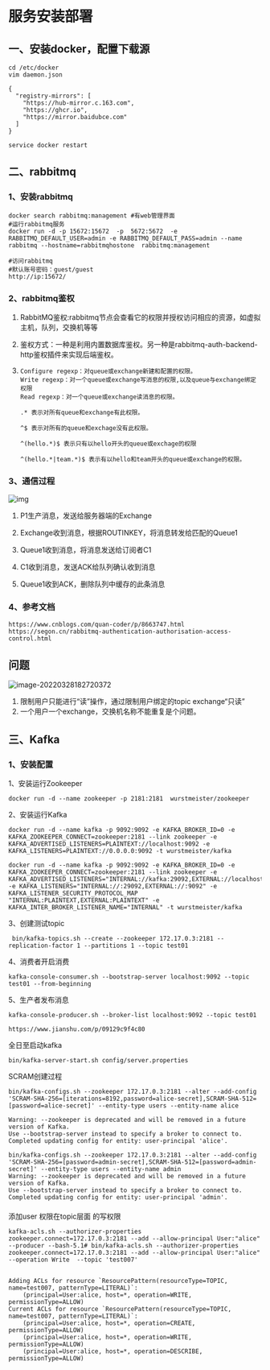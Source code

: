# 服务安装部署

## 一、安装docker，配置下载源

```shell
cd /etc/docker
vim daemon.json

{
  "registry-mirrors": [
    "https://hub-mirror.c.163.com",
    "https://ghcr.io",
    "https://mirror.baidubce.com"
  ]
}

service docker restart
```



## 二、rabbitmq

### 1、安装rabbitmq

```shell
docker search rabbitmq:management #有web管理界面
#运行rabbitmq服务
docker run -d -p 15672:15672  -p  5672:5672  -e RABBITMQ_DEFAULT_USER=admin -e RABBITMQ_DEFAULT_PASS=admin --name rabbitmq --hostname=rabbitmqhostone  rabbitmq:management

#访问rabbitmq
#默认账号密码：guest/guest
http://ip:15672/
```

### 2、rabbitmq鉴权

1. RabbitMQ鉴权:rabbitmq节点会查看它的权限并授权访问相应的资源，如虚拟主机，队列，交换机等等

2. 鉴权方式：一种是利用内置数据库鉴权。另一种是rabbitmq-auth-backend-http鉴权插件来实现后端鉴权。

3. ```
   Configure regexp：对queue或exchange新建和配置的权限。
   Write regexp：对一个queue或exchange写消息的权限,以及queue与exchange绑定权限
   Read regexp：对一个queue或exchange读消息的权限。
   
   .* 表示对所有queue和exchange有此权限。
   
   ^$ 表示对所有的queue和exchage没有此权限。
   
   ^(hello.*)$ 表示只有以hello开头的queue或exchage的权限
   
   ^(hello.*|team.*)$ 表示有以hello和team开头的queue或exchange的权限。
   ```


### 3、通信过程

![img](https://images2018.cnblogs.com/blog/787798/201803/787798-20180328174112195-1114311375.png)

1. P1生产消息，发送给服务器端的Exchange

2. Exchange收到消息，根据ROUTINKEY，将消息转发给匹配的Queue1

3. Queue1收到消息，将消息发送给订阅者C1

4. C1收到消息，发送ACK给队列确认收到消息

5. Queue1收到ACK，删除队列中缓存的此条消息

### 4、参考文档

```
https://www.cnblogs.com/quan-coder/p/8663747.html
https://segon.cn/rabbitmq-authentication-authorisation-access-control.html
```



## 问题

![image-20220328182720372](C:/Users/yc/Pictures/typora_Images/image-20220328182720372.png)

1. 限制用户只能进行“读”操作，通过限制用户绑定的topic exchange“只读”
2. 一个用户一个exchange，交换机名称不能重复是个问题。



## 三、Kafka

### 1、安装配置

1、安装运行Zookeeper

```shell
docker run -d --name zookeeper -p 2181:2181  wurstmeister/zookeeper
```

2、安装运行Kafka

```shell
docker run -d --name kafka -p 9092:9092 -e KAFKA_BROKER_ID=0 -e KAFKA_ZOOKEEPER_CONNECT=zookeeper:2181 --link zookeeper -e KAFKA_ADVERTISED_LISTENERS=PLAINTEXT://localhost:9092 -e KAFKA_LISTENERS=PLAINTEXT://0.0.0.0:9092 -t wurstmeister/kafka
```

```shell
docker run -d --name kafka -p 9092:9092 -e KAFKA_BROKER_ID=0 -e KAFKA_ZOOKEEPER_CONNECT=zookeeper:2181 --link zookeeper -e KAFKA_ADVERTISED_LISTENERS="INTERNAL://kafka:29092,EXTERNAL://localhost:9092" -e KAFKA_LISTENERS="INTERNAL://:29092,EXTERNAL://:9092" -e KAFKA_LISTENER_SECURITY_PROTOCOL_MAP "INTERNAL:PLAINTEXT,EXTERNAL:PLAINTEXT" -e KAFKA_INTER_BROKER_LISTENER_NAME="INTERNAL" -t wurstmeister/kafka
```

3、创建测试topic

```
 bin/kafka-topics.sh --create --zookeeper 172.17.0.3:2181 --replication-factor 1 --partitions 1 --topic test01
```

4、消费者开启消费

```shell
kafka-console-consumer.sh --bootstrap-server localhost:9092 --topic test01 --from-beginning
```

5、生产者发布消息

```
kafka-console-producer.sh --broker-list localhost:9092 --topic test01
```

```
https://www.jianshu.com/p/09129c9f4c80
```

全日至启动kafka

```
bin/kafka-server-start.sh config/server.properties
```



SCRAM创建过程

```shell
bin/kafka-configs.sh --zookeeper 172.17.0.3:2181 --alter --add-config 'SCRAM-SHA-256=[iterations=8192,password=alice-secret],SCRAM-SHA-512=[password=alice-secret]' --entity-type users --entity-name alice

Warning: --zookeeper is deprecated and will be removed in a future version of Kafka.
Use --bootstrap-server instead to specify a broker to connect to.
Completed updating config for entity: user-principal 'alice'.

bin/kafka-configs.sh --zookeeper 172.17.0.3:2181 --alter --add-config 'SCRAM-SHA-256=[password=admin-secret],SCRAM-SHA-512=[password=admin-secret]' --entity-type users --entity-name admin
Warning: --zookeeper is deprecated and will be removed in a future version of Kafka.
Use --bootstrap-server instead to specify a broker to connect to.
Completed updating config for entity: user-principal 'admin'.
```

#### 

添加user 权限在topic层面 的写权限

```
kafka-acls.sh --authorizer-properties zookeeper.connect=172.17.0.3:2181 --add --allow-principal User:"alice" --producer --bash-5.1# bin/kafka-acls.sh --authorizer-properties zookeeper.connect=172.17.0.3:2181 --add --allow-principal User:"alice" --operation Write  --topic 'test007'


Adding ACLs for resource `ResourcePattern(resourceType=TOPIC, name=test007, patternType=LITERAL)`: 
 	(principal=User:alice, host=*, operation=WRITE, permissionType=ALLOW) 
Current ACLs for resource `ResourcePattern(resourceType=TOPIC, name=test007, patternType=LITERAL)`: 
 	(principal=User:alice, host=*, operation=CREATE, permissionType=ALLOW)
	(principal=User:alice, host=*, operation=WRITE, permissionType=ALLOW)
	(principal=User:alice, host=*, operation=DESCRIBE, permissionType=ALLOW) 

```



